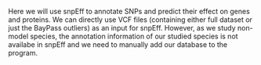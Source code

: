 Here we will use snpEff to annotate SNPs and predict their effect on genes and proteins.
We can directly use VCF files (containing either full dataset or just the BayPass outliers) as an input for snpEff. However, as we study non-model species, the annotation information of our studied species is not availabe in snpEff and we need to manually add our database to the program.
